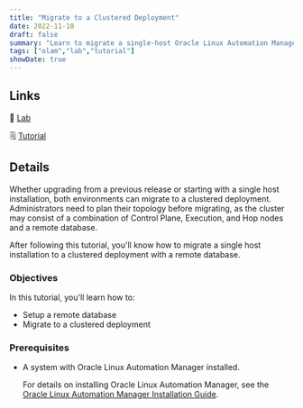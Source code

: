 ```yaml
---
title: "Migrate to a Clustered Deployment"
date: 2022-11-10
draft: false
summary: "Learn to migrate a single-host Oracle Linux Automation Manager installation to a clustered deployment with a remote database."
tags: ["olam","lab","tutorial"]
showDate: true
---
```


## Links

:crescent_moon: [Lab](https://luna.oracle.com/lab/d1847f91-0cdc-41b8-afc4-eb6d0ccd40c2)

:spiral_notepad: [Tutorial](https://docs.oracle.com/en/learn/olam-migrate)

## Details

Whether upgrading from a previous release or starting with a single host installation, both environments can migrate to a clustered deployment. Administrators need to plan their topology before migrating, as the cluster may consist of a combination of Control Plane, Execution, and Hop nodes and a remote database.

After following this tutorial, you'll know how to migrate a single host installation to a clustered deployment with a remote database.

### Objectives

In this tutorial, you'll learn how to:

- Setup a remote database
- Migrate to a clustered deployment

### Prerequisites

- A system with Oracle Linux Automation Manager installed.

  For details on installing Oracle Linux Automation Manager, see the [Oracle Linux Automation Manager Installation Guide](https://docs.oracle.com/en/operating-systems/oracle-linux-automation-manager/).
